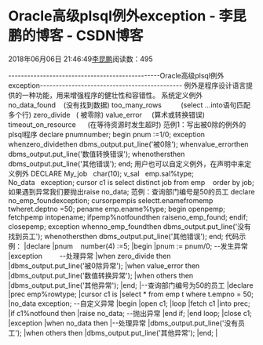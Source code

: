 
# Oracle高级plsql例外exception - 李昆鹏的博客 - CSDN博客


2018年06月06日 21:46:49[李昆鹏](https://me.csdn.net/weixin_41547486)阅读数：495


------------------------------------------------Oracle高级plsql例外exception---------------------------------------------
例外是程序设计语言提供的一种功能，用来增强程序的健壮性和容错性。
系统定义例外
no_data_found    (没有找到数据)
too_many_rows          (select …into语句匹配多个行)
zero_divide   ( 被零除)
value_error     (算术或转换错误)
timeout_on_resource      (在等待资源时发生超时)
范例1：写出被0除的例外的plsql程序
declare
pnumnumber;
begin
pnum :=1/0;
exception
whenzero_dividethen
dbms_output.put_line('被0除');
whenvalue_errorthen
dbms_output.put_line('数值转换错误');
whenothersthen
dbms_output.put_line('其他错误');
end;
用户也可以自定义例外，在声明中来定义例外
DECLARE
My_job   char(10);
v_sal   emp.sal%type;
No_data   exception;
cursor c1 is select distinct job from emp    order by job;
如果遇到异常我们要抛出raise no_data;
范例：查询部门编号是50的员工
declare
no_emp_foundexception;
cursorpempis
selectt.enamefromemp twheret.deptno =50;
pename emp.ename%type;
begin
openpemp;
fetchpemp
intopename;
ifpemp%notfoundthen
raiseno_emp_found;
endif;
closepemp;
exception
whenno_emp_foundthen
dbms_output.put_line('没有找到员工');
whenothersthen
dbms_output.put_line('其他错误');
end;
代码示例：
|declare
|pnum    number(4) :=5;
|begin
|pnum := pnum/0; --发生异常
|exception         --处理异常
|when zero_divide then
|dbms_output.put_line('被0除异常');
|when value_error then
|dbms_output.put_line('数值转换异常');
|when others then
|dbms_output.put_line('其他异常');
|end;
|--查询部门编号为50的员工
|declare
|prec emp%rowtype;
|cursor c1 is
|select * from emp t where t.empno = 50;
|no_data exception; --自定义异常
|begin
|open c1;
|loop
|fetch c1
|into prec;
|if c1%notfound then
|raise no_data; --抛出异常
|end if;
|end loop;
|close c1;
|exception
|when no_data then
|--处理异常
|dbms_output.put_line('没有员工');
|when others then
|dbms_output.put_line('其他异常');
|end;
|


